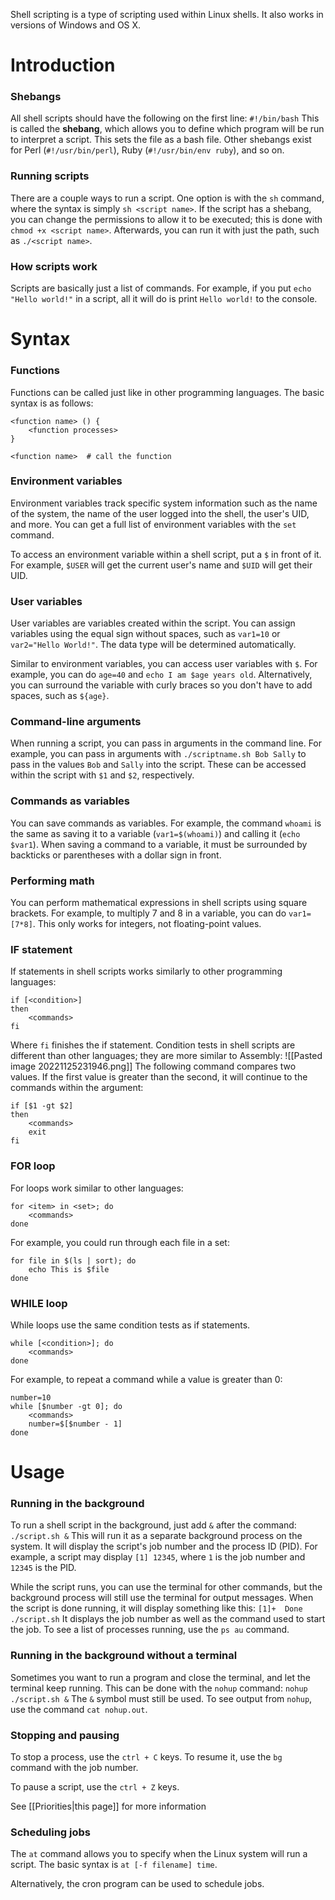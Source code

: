 Shell scripting is a type of scripting used within Linux shells. It also works in versions of Windows and OS X.

# Introduction
### Shebangs
All shell scripts should have the following on the first line:
`#!/bin/bash`
This is called the **shebang**, which allows you to define which program will be run to interpret a script. This sets the file as a bash file. Other shebangs exist for Perl (`#!/usr/bin/perl`), Ruby (`#!/usr/bin/env ruby`), and so on.

### Running scripts
There are a couple ways to run a script. One option is with the `sh` command, where the syntax is simply `sh <script name>`. If the script has a shebang, you can change the permissions to allow it to be executed; this is done with `chmod +x <script name>`. Afterwards, you can run it with just the path, such as `./<script name>`.

### How scripts work
Scripts are basically just a list of commands. For example, if you put `echo "Hello world!"` in a script, all it will do is print `Hello world!` to the console.

# Syntax
### Functions
Functions can be called just like in other programming languages. The basic syntax is as follows:
```
<function name> () {
	<function processes>
}

<function name>  # call the function
```

### Environment variables
Environment variables track specific system information such as the name of the system, the name of the user logged into the shell, the user's UID, and more. You can get a full list of environment variables with the `set` command.

To access an environment variable within a shell script, put a `$` in front of it. For example, `$USER` will get the current user's name and `$UID` will get their UID.

### User variables
User variables are variables created within the script. You can assign variables using the equal sign without spaces, such as `var1=10` or `var2="Hello World!"`. The data type will be determined automatically.

Similar to environment variables, you can access user variables with `$`. For example, you can do `age=40` and `echo I am $age years old`. Alternatively, you can surround the variable with curly braces so you don't have to add spaces, such as `${age}`.

### Command-line arguments
When running a script, you can pass in arguments in the command line. For example, you can pass in arguments with `./scriptname.sh Bob Sally` to pass in the values `Bob` and `Sally` into the script. These can be accessed within the script with `$1` and `$2`, respectively.

### Commands as variables
You can save commands as variables. For example, the command `whoami` is the same as saving it to a variable (`var1=$(whoami)`) and calling it (`echo $var1`). When saving a command to a variable, it must be surrounded by backticks or parentheses with a dollar sign in front.

### Performing math
You can perform mathematical expressions in shell scripts using square brackets. For example, to multiply 7 and 8 in a variable, you can do `var1=[7*8]`. This only works for integers, not floating-point values.

### IF statement
If statements in shell scripts works similarly to other programming languages:
```
if [<condition>]
then
	<commands>
fi
```
Where `fi` finishes the if statement. Condition tests in shell scripts are different than other languages; they are more similar to Assembly:
![[Pasted image 20221125231946.png]]
The following command compares two values. If the first value is greater than the second, it will continue to the commands within the argument:
```
if [$1 -gt $2]
then
	<commands>
	exit
fi
```

### FOR loop
For loops work similar to other languages:
```
for <item> in <set>; do
	<commands>
done
```
For example, you could run through each file in a set:
```
for file in $(ls | sort); do
	echo This is $file
done
```

### WHILE loop
While loops use the same condition tests as if statements.
```
while [<condition>]; do
	<commands>
done
```
For example, to repeat a command while a value is greater than 0:
```
number=10
while [$number -gt 0]; do
	<commands>
	number=$[$number - 1]
done
```

# Usage
### Running in the background
To run a shell script in the background, just add `&` after the command:
`./script.sh &`
This will run it as a separate background process on the system. It will display the script's job number and the process ID (PID). For example, a script may display `[1] 12345`, where `1` is the job number and `12345` is the PID.

While the script runs, you can use the terminal for other commands, but the background process will still use the terminal for output messages. When the script is done running, it will display something like this:
`[1]+  Done                ./script.sh`
It displays the job number as well as the command used to start the job. To see a list of processes running, use the `ps au` command.

### Running in the background without a terminal
Sometimes you want to run a program and close the terminal, and let the terminal keep running. This can be done with the `nohup` command:
`nohup ./script.sh &`
The `&` symbol must still be used. To see output from `nohup`, use the command `cat nohup.out`.

### Stopping and pausing
To stop a process, use the `ctrl + C` keys. To resume it, use the `bg` command with the job number.

To pause a script, use the `ctrl + Z` keys.

See [[Priorities|this page]] for more information

### Scheduling jobs
The `at` command allows you to specify when the Linux system will run a script. The basic syntax is `at [-f filename] time`.

Alternatively, the cron program can be used to schedule jobs.